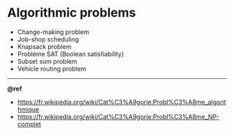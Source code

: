 # Algorithmic problems

- Change-making problem
- Job-shop scheduling
- Knapsack problem
- Problème SAT (Boolean satisfiability)
- Subset sum problem
- Vehicle routing problem

---
**@ref**  
- https://fr.wikipedia.org/wiki/Cat%C3%A9gorie:Probl%C3%A8me_algorithmique
- https://fr.wikipedia.org/wiki/Cat%C3%A9gorie:Probl%C3%A8me_NP-complet
